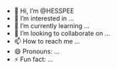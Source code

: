 - 👋 Hi, I’m @HESSPEE
- 👀 I’m interested in ...
- 🌱 I’m currently learning ...
- 💞️ I’m looking to collaborate on ...
- 📫 How to reach me ...
- 😄 Pronouns: ...
- ⚡ Fun fact: ...

<!---
HESSPEE/HESSPEE is a ✨ special ✨ repository because its `README.md` (this file) appears on your GitHub profile.
You can click the Preview link to take a look at your changes.
--->
